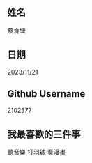 姓名
----
蔡育緁

日期
----
2023/11/21

Github Username
---------------
2102577

我最喜歡的三件事
---------------
聽音樂 打羽球 看漫畫